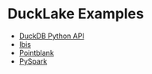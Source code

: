 # DuckLake Examples

- [DuckDB Python API](examples/duckdb.ipynb)
- [Ibis](examples/ibis.ipynb)
- [Pointblank](examples/pointblank.ipynb)
- [PySpark](examples/pyspark.ipynb)
